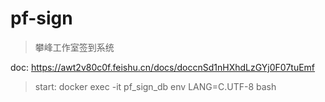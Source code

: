 # pf-sign
> 攀峰工作室签到系统

doc: https://awt2v80c0f.feishu.cn/docs/doccnSd1nHXhdLzGYj0F07tuEmf

> start: docker exec -it pf_sign_db env LANG=C.UTF-8 bash